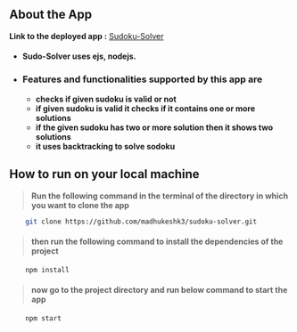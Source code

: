 ## About the App

**Link to the deployed app :** [Sudoku-Solver](https://sudoku-solver-mad.herokuapp.com/)

- #### Sudo-Solver uses ejs, nodejs.

- ### Features and functionalities supported by this app are
  - **checks if given sudoku is valid or not**
  - **if given sudoku is valid it checks if it contains one or more solutions**
  - **if the given sudoku has two or more solution then it shows two solutions**
  - **it uses backtracking to solve sodoku**

## How to run on your local machine

> **Run the following command in the terminal of the directory in which you want to clone the app**

```bash
    git clone https://github.com/madhukeshk3/sudoku-solver.git
```

> #### then run the following command to install the dependencies of the project

```bash
    npm install
```

> #### now go to the project directory and run below command to start the app

```bash
    npm start
```
